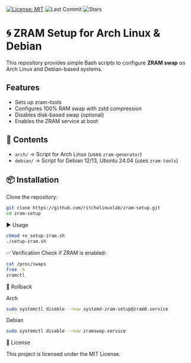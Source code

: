 [![License: MIT](https://img.shields.io/badge/License-MIT-blue.svg)](LICENSE)
![Last Commit](https://img.shields.io/github/last-commit/ritchelinuxlab/zram-setup)
![Stars](https://img.shields.io/github/stars/ritchelinuxlab/zram-setup?style=social)

# 🌀 ZRAM Setup for Arch Linux & Debian

This repository provides simple Bash scripts to configure **ZRAM swap** on Arch Linux and Debian-based systems.

## Features
- Sets up zram-tools
- Configures 100% RAM swap with zstd compression
- Disables disk-based swap (optional)
- Enables the ZRAM service at boot

## 📂 Contents
- `arch/`   → Script for Arch Linux (uses `zram-generator`)
- `debian/` → Script for Debian 12/13, Ubuntu 24.04 (uses `zram-tools`)

## 📦 Installation

Clone the repository:
```bash
git clone https://github.com/ritchelinuxlab/zram-setup.git
cd zram-setup
```

▶️ Usage
```bash
chmod +x setup-zram.sh
./setup-zram.sh
```
✅ Verification
Check if ZRAM is enabled:
```bash
cat /proc/swaps
free -h
zramctl
```
🧹 Rollback

Arch
```bash
sudo systemctl disable --now systemd-zram-setup@zram0.service
```

Debian
```bash
sudo systemctl disable --now zramswap.service
```


📜 License

This project is licensed under the MIT License.



